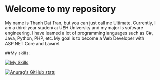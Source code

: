 # Welcome to my repository

My name is Thanh Dat Tran, but you can just call me Ultimate. Currently, I am a third-year student at UEH University and my major is software engineering. I have learned a lot of programming languages such as C#, Java, Python, PHP, etc. My goal is to become a Web Developer with ASP.NET Core and Lavarel. 

##My skills:

[![My Skills](https://skillicons.dev/icons?i=js,html,css,cs,dotnet,java,py,php,visualstudio)](https://skillicons.dev)


[![Anurag's GitHub stats](https://github-readme-stats.vercel.app/api?username=ultimaten1&show=reviews,discussions_started,discussions_answered,prs_merged,prs_merged_percentage&show_icons=true&theme=onedark)](https://github.com/anuraghazra/github-readme-stats)

